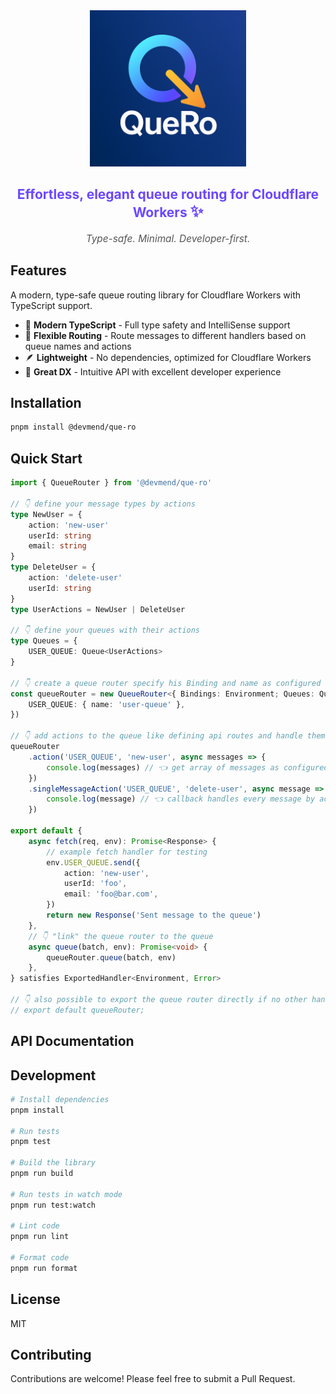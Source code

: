 <div align="center">
    <img src="./assets/que-ro.png" width="250" height="auto" alt="Que Ro"/>
</div>
<h2 align="center" style="font-weight: 700; color: #6c47ff;">
  Effortless, elegant queue routing for Cloudflare Workers <span style="font-size:1.2em;">✨</span>
</h2>
<p align="center" style="font-size:1.1em; color: #555;">
  <em>Type-safe. Minimal. Developer-first.</em>
</p>

## Features

A modern, type-safe queue routing library for Cloudflare Workers with TypeScript support.

- 🚀 **Modern TypeScript** - Full type safety and IntelliSense support
- 🔄 **Flexible Routing** - Route messages to different handlers based on queue names and actions
- 🪶 **Lightweight** - No dependencies, optimized for Cloudflare Workers
- 📝 **Great DX** - Intuitive API with excellent developer experience

## Installation

```bash
pnpm install @devmend/que-ro
```

## Quick Start

```typescript
import { QueueRouter } from '@devmend/que-ro'

// 👇 define your message types by actions
type NewUser = {
    action: 'new-user'
    userId: string
    email: string
}
type DeleteUser = {
    action: 'delete-user'
    userId: string
}
type UserActions = NewUser | DeleteUser

// 👇 define your queues with their actions
type Queues = {
    USER_QUEUE: Queue<UserActions>
}

// 👇 create a queue router specify his Binding and name as configured in wrangler.json
const queueRouter = new QueueRouter<{ Bindings: Environment; Queues: Queues }>({
    USER_QUEUE: { name: 'user-queue' },
})

// 👇 add actions to the queue like defining api routes and handle them type safe
queueRouter
    .action('USER_QUEUE', 'new-user', async messages => {
        console.log(messages) // 👈 get array of messages as configured size in wrangler.json
    })
    .singleMessageAction('USER_QUEUE', 'delete-user', async message => {
        console.log(message) // 👈 callback handles every message by action on his own
    })

export default {
    async fetch(req, env): Promise<Response> {
        // example fetch handler for testing
        env.USER_QUEUE.send({
            action: 'new-user',
            userId: 'foo',
            email: 'foo@bar.com',
        })
        return new Response('Sent message to the queue')
    },
    // 👇 "link" the queue router to the queue
    async queue(batch, env): Promise<void> {
        queueRouter.queue(batch, env)
    },
} satisfies ExportedHandler<Environment, Error>

// 👇 also possible to export the queue router directly if no other handlers are needed
// export default queueRouter;
```

## API Documentation

## Development

```bash
# Install dependencies
pnpm install

# Run tests
pnpm test

# Build the library
pnpm run build

# Run tests in watch mode
pnpm run test:watch

# Lint code
pnpm run lint

# Format code
pnpm run format
```

## License

MIT

## Contributing

Contributions are welcome! Please feel free to submit a Pull Request.
